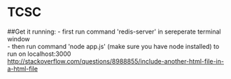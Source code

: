 # TCSC
##Get it running: 
     - first run command 'redis-server' in sereperate terminal window  
     - then run command 'node app.js' (make sure you have node installed) to run on localhost:3000
http://stackoverflow.com/questions/8988855/include-another-html-file-in-a-html-file

